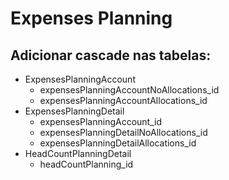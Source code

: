 # Expenses Planning

## Adicionar cascade nas tabelas:
* ExpensesPlanningAccount
	* expensesPlanningAccountNoAllocations\_id
	* expensesPlanningAccountAllocations\_id
* ExpensesPlanningDetail
	* expensesPlanningAccount\_id
	* expensesPlanningDetailNoAllocations\_id
	* expensesPlanningDetailAllocations\_id
* HeadCountPlanningDetail
	* headCountPlanning\_id